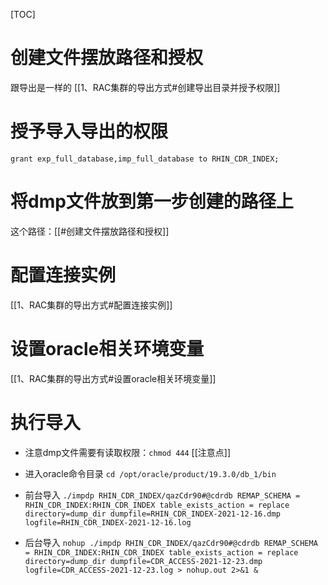 [TOC]

# 创建文件摆放路径和授权
跟导出是一样的 [[1、RAC集群的导出方式#创建导出目录并授予权限]]

# 授予导入导出的权限
`grant exp_full_database,imp_full_database to RHIN_CDR_INDEX;`

# 将dmp文件放到第一步创建的路径上
这个路径：[[#创建文件摆放路径和授权]]

# 配置连接实例
[[1、RAC集群的导出方式#配置连接实例]]

# 设置oracle相关环境变量
[[1、RAC集群的导出方式#设置oracle相关环境变量]]

# 执行导入
* 注意dmp文件需要有读取权限：`chmod 444` [[注意点]]

* 进入oracle命令目录
`cd /opt/oracle/product/19.3.0/db_1/bin`

* 前台导入
`./impdp RHIN_CDR_INDEX/qazCdr90#@cdrdb REMAP_SCHEMA = RHIN_CDR_INDEX:RHIN_CDR_INDEX table_exists_action = replace directory=dump_dir dumpfile=RHIN_CDR_INDEX-2021-12-16.dmp logfile=RHIN_CDR_INDEX-2021-12-16.log`

* 后台导入
`nohup ./impdp RHIN_CDR_INDEX/qazCdr90#@cdrdb REMAP_SCHEMA = RHIN_CDR_INDEX:RHIN_CDR_INDEX table_exists_action = replace directory=dump_dir dumpfile=CDR_ACCESS-2021-12-23.dmp logfile=CDR_ACCESS-2021-12-23.log > nohup.out 2>&1 &`